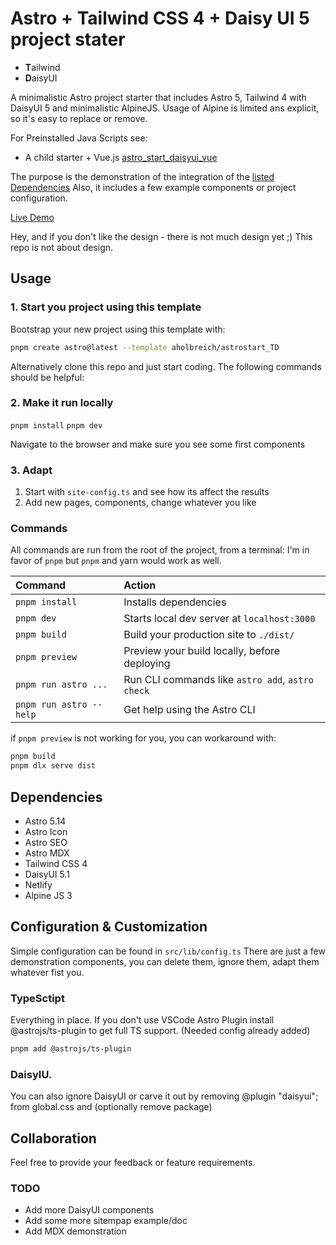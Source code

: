 # Astro + Tailwind CSS 4 + Daisy UI 5 project stater

* **T**ailwind
* **D**aisyUI

A minimalistic Astro project starter that includes Astro 5, Tailwind 4 with DaisyUI 5 and minimalistic AlpineJS.
Usage of Alpine is limited ans explicit, so it's easy to replace or remove.

For Preinstalled Java Scripts see:

* A child starter + Vue.js [astro_start_daisyui_vue](https://github.com/aholbreich/astro_start_daisyui_vue)

The purpose is the demonstration of the integration of the [listed Dependencies](#Dependencies) 
Also, it includes a few example components or project configuration.

[Live Demo](https://astro-start-tailwind.vercel.app/)

Hey, and if you don't like the design - there is not much design yet ;) This repo is not about design.

## Usage
### 1. Start you project using this template
Bootstrap your new project using this template with:

```bash
pnpm create astro@latest --template aholbreich/astrostart_TD
```

Alternatively clone this repo and just start coding. The following commands should be helpful:

### 2. Make it run locally

`pnpm install`
`pnpm dev` 

Navigate to the browser and make sure you see some first components

### 3. Adapt

1. Start with `site-config.ts` and see how its affect the results
2. Add new pages, components, change whatever you like 

### Commands

All commands are run from the root of the project, from a terminal:
I'm in favor of `pnpm` but `pnpm` and yarn would work as well.

| Command                 | Action                                           |
| :---------------------- | :----------------------------------------------- |
| `pnpm install`          | Installs dependencies                            |
| `pnpm dev`              | Starts local dev server at `localhost:3000`      |
| `pnpm build`            | Build your production site to `./dist/`          |
| `pnpm preview`          | Preview your build locally, before deploying     |
| `pnpm run astro ...`    | Run CLI commands like `astro add`, `astro check` |
| `pnpm run astro --help` | Get help using the Astro CLI                     |

if  `pnpm preview`  is not working for you, you can workaround with:

```bash
pnpm build
pnpm dlx serve dist
```

## Dependencies

- Astro 5.14
- Astro Icon
- Astro SEO
- Astro MDX
- Tailwind CSS 4
- DaisyUI 5.1
- Netlify
- Alpine JS 3

## Configuration & Customization

Simple configuration can be found in `src/lib/config.ts`
There are just a few demonstration components, you can delete them, ignore them, adapt them whatever fist you.

### TypeSctipt
Everything in place. If you don't use VSCode Astro Plugin install @astrojs/ts-plugin to get full TS support. (Needed config already added)
```bash
pnpm add @astrojs/ts-plugin
```

### DaisyIU. 
You can also ignore DaisyUI or carve it out by removing @plugin "daisyui"; from global.css and (optionally remove package)

## Collaboration

Feel free to provide your feedback or feature requirements.

### TODO

* Add more DaisyUI components
* Add some more sitempap example/doc
* Add MDX demonstration